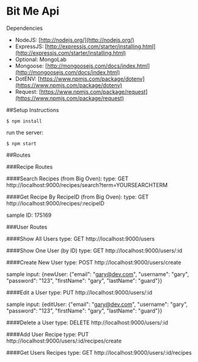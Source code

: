 # Bit Me Api

Dependencies

- NodeJS: [http://nodejs.org/](http://nodejs.org/)
- ExpressJS: [http://expressjs.com/starter/installing.html](http://expressjs.com/starter/installing.html)
- Optional: MongoLab
- Mongoose: [http://mongoosejs.com/docs/index.html](http://mongoosejs.com/docs/index.html)
- DotENV: [https://www.npmjs.com/package/dotenv](https://www.npmjs.com/package/dotenv)
- Request: [https://www.npmjs.com/package/request](https://www.npmjs.com/package/request)

##Setup Instructions
```
$ npm install
```

run the server:
```
$ npm start
```

##Routes

###Recipe Routes

####Search Recipes (from Big Oven):
type: GET
http://localhost:9000/recipes/search?term=YOURSEARCHTERM

####Get Recipe By RecipeID (from Big Oven):
type: GET
http://localhost:9000/recipes/:recipeID

sample ID: 175169


###User Routes

####Show All Users
type: GET
http://localhost:9000/users

####Show One User (by ID)
type: GET
http://localhost:9000/users/:id

####Create New User
type: POST
http://localhost:9000/users/create

sample input: {newUser: {"email": "gary@dev.com", "username": "gary", "password": "123", "firstName": "gary", "lastName": "guard"}}

####Edit a User
type: PUT
http://localhost:9000/users/:id

sample input: {editUser: {"email": "gary@dev.com", "username": "gary", "password": "123", "firstName": "gary", "lastName": "guard"}}

####Delete a User
type: DELETE
http://localhost:9000/users/:id

####Add User Recipe
type: PUT
http://localhost:9000/users/:id/recipes/create

####Get Users Recipes
type: GET
http://localhost:9000/users/:id/recipes